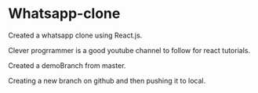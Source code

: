 # Whatsapp-clone

Created a whatsapp clone using React.js.

Clever progrrammer is a good youtube channel to follow for react tutorials.


Created a demoBranch from master.

Creating a new branch on github and then pushing it to local.
